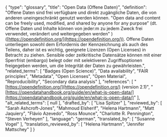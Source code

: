 {
    "type": "glossary",
    "title": "Open Data (Offene Daten)",
    "definition": "Offene Daten sind frei verfügbare und direkt zugängliche Daten, die von anderen uneingeschränkt genutzt werden können. \"Open data and content can be freely used, modified, and shared by anyone for any purpose” (dt. Offene Daten und Inhalte können von jeder:m zu jedem Zweck frei verwendet, verändert und weitergegeben werden\" ) ([https://opendefinition.org/](https://opendefinition.org/)). Offene Daten unterliegen sowohl dem Erfordernis der Kennzeichnung als auch des Teilens, daher ist es wichtig, geeignete Lizenzen (Open Licenses) in Betracht zu ziehen. Sensible oder zeitkritische Datensätze können mit einer Sperrfrist (embargo) belegt oder mit selektiveren Zugriffsoptionen freigegeben werden, um die Integrität der Daten zu gewährleisten.",
    "related_terms": [
        "Badges (Open Science)",
        "Data availability",
        "FAIR principles",
        "Metadata",
        "Open Licenses",
        "Open Material",
        "Reproducibility",
        "Secondary data analysis"
    ],
    "references": [
        "[https://opendefinition.org/](https://opendefinition.org/) (version 2.1)",
        "[https://opendatahandbook.org/guide/en/what-is-open-data/](https://opendatahandbook.org/guide/en/what-is-open-data/)"
    ],
    "alt_related_terms": [
        null
    ],
    "drafted_by": [
        "Lisa Spitzer"
    ],
    "reviewed_by": [
        "Sarah Ashcroft-Jones",
        "Mahmoud Elsherif",
        "Helena Hartmann",
        "Matt Jaquiery",
        "Flávio Azevedo",
        "Ross Mounce",
        "Charlotte R. Pennington",
        "Steven Verheyen"
    ],
    "language": "german",
    "translated_by": [
        "Susanne Vogel"
    ],
    "translation_reviewed_by": [
        "Helena Hartmann",
        "Jennifer Mattschey"
    ]
}